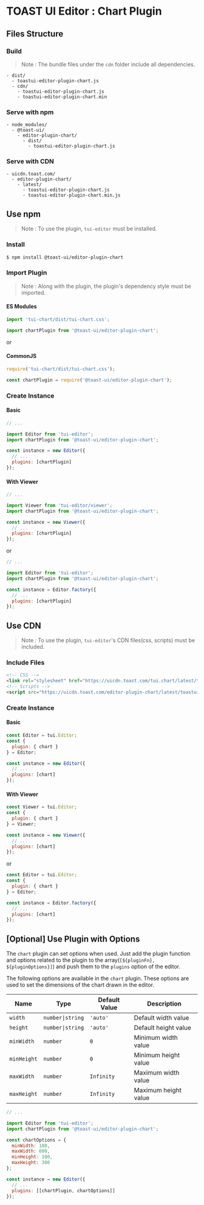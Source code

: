 # TOAST UI Editor : Chart Plugin

## Files Structure

### Build

> Note : The bundle files under the `cdn` folder include all dependencies.

```
- dist/
  - toastui-editor-plugin-chart.js
  - cdn/
    - toastui-editor-plugin-chart.js
    - toastui-editor-plugin-chart.min
```

### Serve with npm

```
- node_modules/
  - @toast-ui/
    - editor-plugin-chart/
      - dist/
        - toastui-editor-plugin-chart.js
```

### Serve with CDN

```
- uicdn.toast.com/
  - editor-plugin-chart/
    - latest/
      - toastui-editor-plugin-chart.js
      - toastui-editor-plugin-chart.min.js
```

## Use npm

> Note : To use the plugin, `tui-editor` must be installed.

### Install

```sh
$ npm install @toast-ui/editor-plugin-chart
```

### Import Plugin

> Note : Along with the plugin, the plugin's dependency style must be imported.

#### ES Modules

```js
import 'tui-chart/dist/tui-chart.css';

import chartPlugin from '@toast-ui/editor-plugin-chart';
```

or

#### CommonJS

```js
require('tui-chart/dist/tui-chart.css');

const chartPlugin = require('@toast-ui/editor-plugin-chart');
```

### Create Instance

#### Basic

```js
// ...

import Editor from 'tui-editor';
import chartPlugin from '@toast-ui/editor-plugin-chart';

const instance = new Editor({
  // ...
  plugins: [chartPlugin]
});
```

#### With Viewer

```js
// ...

import Viewer from 'tui-editor/viewer';
import chartPlugin from '@toast-ui/editor-plugin-chart';

const instance = new Viewer({
  // ...
  plugins: [chartPlugin]
});
```

or

```js
// ...

import Editor from 'tui-editor';
import chartPlugin from '@toast-ui/editor-plugin-chart';

const instance = Editor.factory({
  // ...
  plugins: [chartPlugin]
});
```

## Use CDN

> Note : To use the plugin, `tui-editor`'s CDN files(css, scripts) must be included.

### Include Files

```html
<!-- CSS -->
<link rel="stylesheet" href="https://uicdn.toast.com/tui.chart/latest/tui-chart.min.css" />
<!-- Scripts -->
<script src="https://uicdn.toast.com/editor-plugin-chart/latest/toastui-editor-plugin-chart.min.js"></script>
```

### Create Instance

#### Basic

```js
const Editor = tui.Editor;
const {
  plugin: { chart }
} = Editor;

const instance = new Editor({
  // ...
  plugins: [chart]
});
```

#### With Viewer

```js
const Viewer = tui.Editor;
const {
  plugin: { chart }
} = Viewer;

const instance = new Viewer({
  // ...
  plugins: [chart]
});
```

or

```js
const Editor = tui.Editor;
const {
  plugin: { chart }
} = Editor;

const instance = Editor.factory({
  // ...
  plugins: [chart]
});
```

## [Optional] Use Plugin with Options

The `chart` plugin can set options when used. Just add the plugin function and options related to the plugin to the array(`[${pluginFn}, ${pluginOptions}]`) and push them to the `plugins` option of the editor.

The following options are available in the `chart` plugin.
These options are used to set the dimensions of the chart drawn in the editor.

| Name        | Type             | Default Value | Description          |
| ----------- | ---------------- | ------------- | -------------------- |
| `width`     | `number\|string` | `'auto'`      | Default width value  |
| `height`    | `number\|string` | `'auto'`      | Default height value |
| `minWidth`  | `number`         | `0`           | Minimum width value  |
| `minHeight` | `number`         | `0`           | Minimum height value |
| `maxWidth`  | `number`         | `Infinity`    | Maximum width value  |
| `maxHeight` | `number`         | `Infinity`    | Maximum height value |

```js
// ...

import Editor from 'tui-editor';
import chartPlugin from '@toast-ui/editor-plugin-chart';

const chartOptions = {
  minWidth: 100,
  maxWidth: 600,
  minHeight: 100,
  maxHeight: 300
};

const instance = new Editor({
  // ...
  plugins: [[chartPlugin, chartOptions]]
});
```
